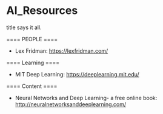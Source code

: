 # AI_Resources
title says it all.

==== PEOPLE ====

- Lex Fridman: https://lexfridman.com/ 



==== Learning ====

- MIT Deep Learning: https://deeplearning.mit.edu/



==== Content ====

- Neural Networks and Deep Learning- a free online book: http://neuralnetworksanddeeplearning.com/


